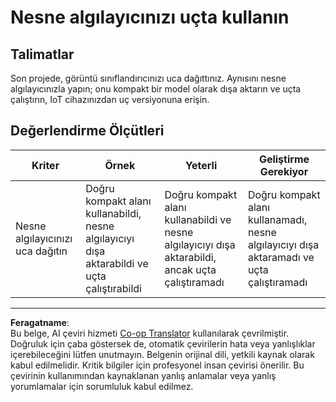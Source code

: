 <!--
CO_OP_TRANSLATOR_METADATA:
{
  "original_hash": "3cf7783991ec0ee4f6041223924894c7",
  "translation_date": "2025-08-28T03:51:12+00:00",
  "source_file": "5-retail/lessons/2-check-stock-device/assignment.md",
  "language_code": "tr"
}
-->
# Nesne algılayıcınızı uçta kullanın

## Talimatlar

Son projede, görüntü sınıflandırıcınızı uca dağıttınız. Aynısını nesne algılayıcınızla yapın; onu kompakt bir model olarak dışa aktarın ve uçta çalıştırın, IoT cihazınızdan uç versiyonuna erişin.

## Değerlendirme Ölçütleri

| Kriter | Örnek | Yeterli | Geliştirme Gerekiyor |
| ------- | ------ | -------- | ------------------- |
| Nesne algılayıcınızı uca dağıtın | Doğru kompakt alanı kullanabildi, nesne algılayıcıyı dışa aktarabildi ve uçta çalıştırabildi | Doğru kompakt alanı kullanabildi ve nesne algılayıcıyı dışa aktarabildi, ancak uçta çalıştıramadı | Doğru kompakt alanı kullanamadı, nesne algılayıcıyı dışa aktaramadı ve uçta çalıştıramadı |

---

**Feragatname**:  
Bu belge, AI çeviri hizmeti [Co-op Translator](https://github.com/Azure/co-op-translator) kullanılarak çevrilmiştir. Doğruluk için çaba göstersek de, otomatik çevirilerin hata veya yanlışlıklar içerebileceğini lütfen unutmayın. Belgenin orijinal dili, yetkili kaynak olarak kabul edilmelidir. Kritik bilgiler için profesyonel insan çevirisi önerilir. Bu çevirinin kullanımından kaynaklanan yanlış anlamalar veya yanlış yorumlamalar için sorumluluk kabul edilmez.